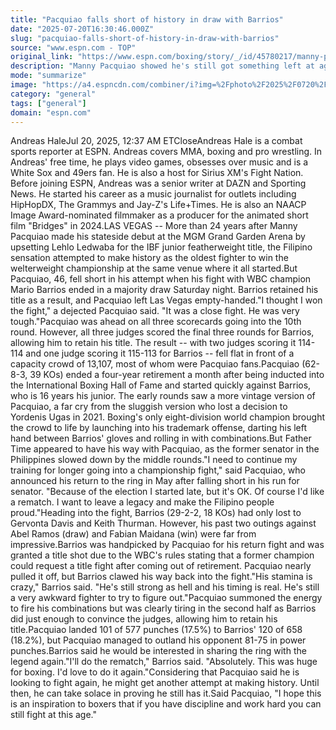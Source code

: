 ```yaml
---
title: "Pacquiao falls short of history in draw with Barrios"
date: "2025-07-20T16:30:46.000Z"
slug: "pacquiao-falls-short-of-history-in-draw-with-barrios"
source: "www.espn.com - TOP"
original_link: "https://www.espn.com/boxing/story/_/id/45780217/manny-pacquiao-46-battles-mario-barrios-majority-draw"
description: "Manny Pacquiao showed he's still got something left at age 46 but walked out of the ring without a title Saturday night, when he fought champion Mario Barrios to a majority draw."
mode: "summarize"
image: "https://a4.espncdn.com/combiner/i?img=%2Fphoto%2F2025%2F0720%2Fr1521237_1296x729_16%2D9.jpg"
category: "general"
tags: ["general"]
domain: "espn.com"
---
```

Andreas HaleJul 20, 2025, 12:37 AM ETCloseAndreas Hale is a combat sports reporter at ESPN. Andreas covers MMA, boxing and pro wrestling. In Andreas' free time, he plays video games, obsesses over music and is a White Sox and 49ers fan. He is also a host for Sirius XM's Fight Nation. Before joining ESPN, Andreas was a senior writer at DAZN and Sporting News. He started his career as a music journalist for outlets including HipHopDX, The Grammys and Jay-Z's Life+Times. He is also an NAACP Image Award-nominated filmmaker as a producer for the animated short film "Bridges" in 2024.LAS VEGAS -- More than 24 years after Manny Pacquiao made his stateside debut at the MGM Grand Garden Arena by upsetting Lehlo Ledwaba for the IBF junior featherweight title, the Filipino sensation attempted to make history as the oldest fighter to win the welterweight championship at the same venue where it all started.But Pacquiao, 46, fell short in his attempt when his fight with WBC champion Mario Barrios ended in a majority draw Saturday night. Barrios retained his title as a result, and Pacquiao left Las Vegas empty-handed."I thought I won the fight," a dejected Pacquiao said. "It was a close fight. He was very tough."Pacquiao was ahead on all three scorecards going into the 10th round. However, all three judges scored the final three rounds for Barrios, allowing him to retain his title. The result -- with two judges scoring it 114-114 and one judge scoring it 115-113 for Barrios -- fell flat in front of a capacity crowd of 13,107, most of whom were Pacquiao fans.Pacquiao (62-8-3, 39 KOs) ended a four-year retirement a month after being inducted into the International Boxing Hall of Fame and started quickly against Barrios, who is 16 years his junior. The early rounds saw a more vintage version of Pacquiao, a far cry from the sluggish version who lost a decision to Yordenis Ugas in 2021. Boxing's only eight-division world champion brought the crowd to life by launching into his trademark offense, darting his left hand between Barrios' gloves and rolling in with combinations.But Father Time appeared to have his way with Pacquiao, as the former senator in the Philippines slowed down by the middle rounds."I need to continue my training for longer going into a championship fight," said Pacquiao, who announced his return to the ring in May after falling short in his run for senator. "Because of the election I started late, but it's OK. Of course I'd like a rematch. I want to leave a legacy and make the Filipino people proud."Heading into the fight, Barrios (29-2-2, 18 KOs) had only lost to Gervonta Davis and Keith Thurman. However, his past two outings against Abel Ramos (draw) and Fabian Maidana (win) were far from impressive.Barrios was handpicked by Pacquiao for his return fight and was granted a title shot due to the WBC's rules stating that a former champion could request a title fight after coming out of retirement. Pacquiao nearly pulled it off, but Barrios clawed his way back into the fight."His stamina is crazy," Barrios said. "He's still strong as hell and his timing is real. He's still a very awkward fighter to try to figure out."Pacquiao summoned the energy to fire his combinations but was clearly tiring in the second half as Barrios did just enough to convince the judges, allowing him to retain his title.Pacquiao landed 101 of 577 punches (17.5%) to Barrios' 120 of 658 (18.2%), but Pacquiao managed to outland his opponent 81-75 in power punches.Barrios said he would be interested in sharing the ring with the legend again."I'll do the rematch," Barrios said. "Absolutely. This was huge for boxing. I'd love to do it again."Considering that Pacquiao said he is looking to fight again, he might get another attempt at making history. Until then, he can take solace in proving he still has it.Said Pacquiao, "I hope this is an inspiration to boxers that if you have discipline and work hard you can still fight at this age."